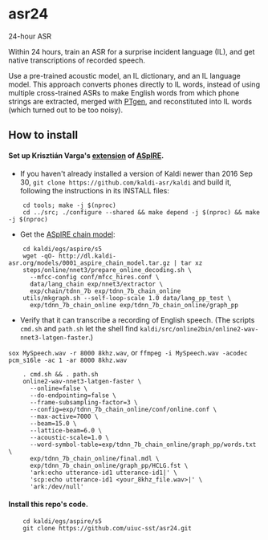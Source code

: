 # asr24
24-hour ASR

Within 24 hours, train an ASR for a surprise incident language (IL), and get native transcriptions of recorded speech.

Use a pre-trained acoustic model, an IL dictionary, and an IL language model.
This approach converts phones directly to IL words, instead of using multiple cross-trained ASRs to make English words
from which phone strings are extracted, merged with [PTgen](https://github.com/uiuc-sst/PTgen), and reconstituted into IL words (which turned out to be too noisy).

## How to install

#### Set up Krisztián Varga's [extension](https://chrisearch.wordpress.com/2017/03/11/speech-recognition-using-kaldi-extending-and-using-the-aspire-model/) of [ASpIRE](http://kaldi-asr.org/models.html).

- If you haven't already installed a version of Kaldi newer than 2016 Sep 30, `git clone https://github.com/kaldi-asr/kaldi` and build it, following the instructions in its INSTALL files:
```
    cd tools; make -j $(nproc)
    cd ../src; ./configure --shared && make depend -j $(nproc) && make -j $(nproc)
```

- Get the [ASpIRE chain model](http://kaldi-asr.org/models.html):
```
    cd kaldi/egs/aspire/s5
    wget -qO- http://dl.kaldi-asr.org/models/0001_aspire_chain_model.tar.gz | tar xz
    steps/online/nnet3/prepare_online_decoding.sh \
      --mfcc-config conf/mfcc_hires.conf \
      data/lang_chain exp/nnet3/extractor \
      exp/chain/tdnn_7b exp/tdnn_7b_chain_online
    utils/mkgraph.sh --self-loop-scale 1.0 data/lang_pp_test \
      exp/tdnn_7b_chain_online exp/tdnn_7b_chain_online/graph_pp
```
- Verify that it can transcribe a recording of English speech.  (The scripts `cmd.sh` and `path.sh` let the shell find `kaldi/src/online2bin/online2-wav-nnet3-latgen-faster`.)

`sox MySpeech.wav -r 8000 8khz.wav`, or `ffmpeg -i MySpeech.wav -acodec pcm_s16le -ac 1 -ar 8000 8khz.wav`
```
    . cmd.sh && . path.sh
    online2-wav-nnet3-latgen-faster \
      --online=false \
      --do-endpointing=false \
      --frame-subsampling-factor=3 \
      --config=exp/tdnn_7b_chain_online/conf/online.conf \
      --max-active=7000 \
      --beam=15.0 \
      --lattice-beam=6.0 \
      --acoustic-scale=1.0 \
      --word-symbol-table=exp/tdnn_7b_chain_online/graph_pp/words.txt \
      exp/tdnn_7b_chain_online/final.mdl \
      exp/tdnn_7b_chain_online/graph_pp/HCLG.fst \
      'ark:echo utterance-id1 utterance-id1|' \
      'scp:echo utterance-id1 <your_8khz_file.wav>|' \
      'ark:/dev/null'
```

#### Install this repo's code.
```
    cd kaldi/egs/aspire/s5
    git clone https://github.com/uiuc-sst/asr24.git
```
